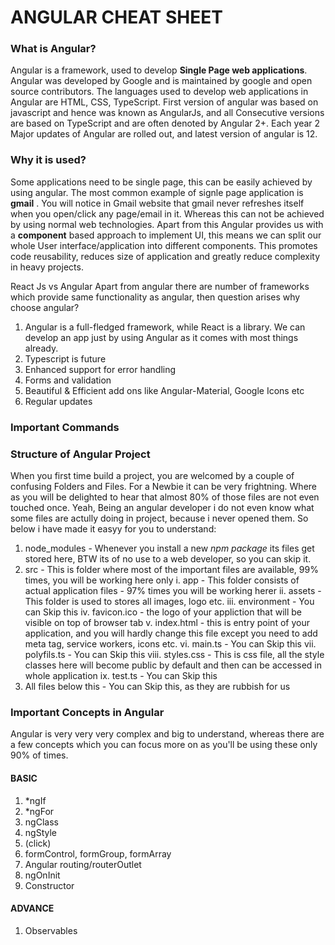 # ANGULAR CHEAT SHEET

### What is Angular?

Angular is a framework, used to develop **Single Page web applications**. Angular was developed by Google and is maintained by google and open source contributors. The languages used to develop web applications in Angular are HTML, CSS, TypeScript.
First version of angular was based on javascript and hence was known as AngularJs, and all Consecutive versions are based on TypeScript and are often denoted by Angular 2+. Each year 2 Major updates of Angular are rolled out, and latest version of angular is 12.

### Why it is used?

Some applications need to be single page, this can be easily achieved by using angular. The most common example of signle page application is **gmail** . You will notice in Gmail website that gmail never refreshes itself when you open/click any page/email in it. Whereas this can not be achieved by using normal web technologies.
Apart from this Angular provides us with a **component** based approach to implement UI, this means we can split our whole User interface/application into different components. This promotes code reusability, reduces size of application and greatly reduce complexity in heavy projects.

React Js vs Angular
Apart from angular there are number of frameworks which provide same functionality as angular, then question arises why choose angular?

1. Angular is a full-fledged framework, while React is a library. We can develop an app just by using Angular as it comes with most things already.
2. Typescript is future
3. Enhanced support for error handling
4. Forms and validation
5. Beautiful & Efficient add ons like Angular-Material, Google Icons etc
6. Regular updates

### Important Commands

### Structure of Angular Project

When you first time build a project, you are welcomed by a couple of confusing Folders and Files. For a Newbie it can be very frightning. Where as you will be delighted to hear that almost 80% of those files are not even touched once. Yeah, Being an angular developer i do not even know what some files are actully doing in project, because i never opened them. So below i have made it easyy for you to understand:

1. node_modules - Whenever you install a new _npm package_ its files get stored here, BTW its of no use to a web developer, so you can skip it.
2. src - This is folder where most of the important files are available, 99% times, you will be working here only
   i. app - This folder consists of actual application files - 97% times you will be working herer
   ii. assets - This folder is used to stores all images, logo etc.
   iii. environment - You can Skip this
   iv. favicon.ico - the logo of your appliction that will be visible on top of browser tab
   v. index.html - this is entry point of your application, and you will hardly change this file except you need to add meta tag, service workers, icons etc.
   vi. main.ts - You can Skip this
   vii. polyfils.ts - You can Skip this
   viii. styles.css - This is css file, all the style classes here will become public by default and then can be accessed in whole application
   ix. test.ts - You can Skip this
3. All files below this - You can Skip this, as they are rubbish for us

### Important Concepts in Angular

Angular is very very very complex and big to understand, whereas there are a few concepts which you can focus more on as you'll be using these only 90% of times.

#### BASIC

1. \*ngIf
2. \*ngFor
3. ngClass
4. ngStyle
5. (click)
6. formControl, formGroup, formArray
7. Angular routing/routerOutlet
8. ngOnInit
9. Constructor

#### ADVANCE

1. Observables
